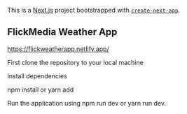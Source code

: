 This is a [Next.js](https://nextjs.org/) project bootstrapped with [`create-next-app`](https://github.com/vercel/next.js/tree/canary/packages/create-next-app).

## FlickMedia Weather App

https://flickweatherapp.netlify.app/

First clone the repository to your local machine

Install dependencies

npm install or yarn add

Run the application using npm run dev or yarn run dev.
